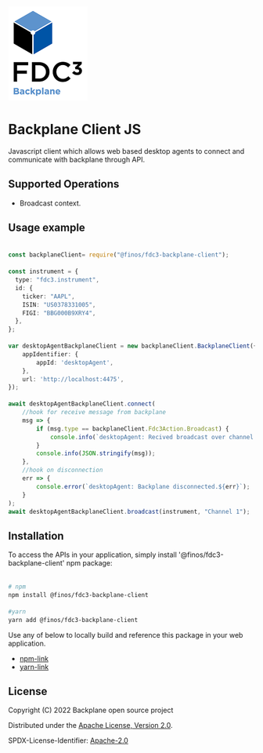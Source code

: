 ![backplane logo](../../docs/resources/BackplaneIcon.png)

# Backplane Client JS

Javascript client which allows web based desktop agents to connect and communicate with backplane through API.

## Supported Operations

- Broadcast context.

## Usage example

```ts

const backplaneClient= require("@finos/fdc3-backplane-client");

const instrument = {
  type: "fdc3.instrument",
  id: {
    ticker: "AAPL",
    ISIN: "US0378331005",
    FIGI: "BBG000B9XRY4",
  },
};

var desktopAgentBackplaneClient = new backplaneClient.BackplaneClient({
	appIdentifier: {
		appId: 'desktopAgent',
	},
	url: 'http://localhost:4475',
});

await desktopAgentBackplaneClient.connect(
	//hook for receive message from backplane
	msg => {
		if (msg.type == backplaneClient.Fdc3Action.Broadcast) {
			console.info(`desktopAgent: Recived broadcast over channel: ${msg.payload.channelId}`);
		}
		console.info(JSON.stringify(msg));
	},
	//hook on disconnection
	err => {
		console.error(`desktopAgent: Backplane disconnected.${err}`);
	}
);
await desktopAgentBackplaneClient.broadcast(instrument, "Channel 1");
```

## Installation
To access the APIs in your application, simply install '@finos/fdc3-backplane-client' npm package:

```sh

# npm
npm install @finos/fdc3-backplane-client

#yarn
yarn add @finos/fdc3-backplane-client

```

Use any of below to locally build and reference this package in your web application.

- [npm-link](https://docs.npmjs.com/cli/link)
- [yarn-link](https://classic.yarnpkg.com/en/docs/cli/link/)

## License

Copyright (C) 2022 Backplane open source project

Distributed under the [Apache License, Version 2.0](http://www.apache.org/licenses/LICENSE-2.0).

SPDX-License-Identifier: [Apache-2.0](https://spdx.org/licenses/Apache-2.0)
